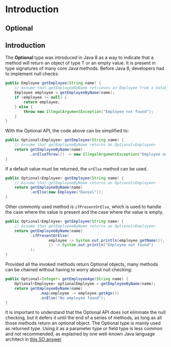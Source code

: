 # Introduction

## Optional

## Introduction

The **Optional<T>** type was introduced in Java 8 as a way to indicate that a method will return an object of type T or an empty value. It is present in type signatures of many core Java methods. 
Before Java 8, developers had to implement null checks:

```java
public Employee getEmployee(String name) {
    // Assume that getEmployeeByName retrieves an Employee from a database
    Employee employee = getEmployeeByName(name);
    if (employee != null) {
        return employee;
    } else {
        throw new IllegalArgumentException("Employee not found");
    }
}
```

With the Optional API, the code above can be simplified to:

```java
public Optional<Employee> getEmployee(String name) {
    // Assume that getEmployeeByName returns an Optional<Employee>
    return getEmployeeByName(name)
           .orElseThrow(() -> new IllegalArgumentException("Employee not found"));
}
```

If a default value must be returned, the `orElse` method can be used.

```java
public Optional<Employee> getEmployee(String name) {
    // Assume that getEmployeeByName returns an Optional<Employee>
    return getEmployeeByName(name)
           .orElse(new Employee("Daniel"));
}
```

Other commonly used method is `ifPresentOrElse`, which is used to handle the case where the value is present and the case where the value is empty.

```java
public Optional<Employee> getEmployee(String name) {
    // Assume that getEmployeeByName returns an Optional<Employee>
    return getEmployeeByName(name)
           .ifPresentOrElse(
                   employee -> System.out.println(employee.getName()),
                   () -> System.out.println("Employee not found")
           );
}
```

Provided all the invoked methods return Optional objects, many methods can be chained without having to worry about null checking:

```java
public Optional<Integer> getEmployeeAge(String name) {
    Optional<Employee> optionalEmployee = getEmployeeByName(name);
    return getEmployeeByName(name)
               .map(employee -> employee.getAge())
               .orElse("No employee found");
}
```

It is important to understand that the Optional API does not eliminate the null checking, 
but it defers it until the end of a series of methods, as long as all those methods return an optional object. 
The Optional type is mainly used as returned type. Using it as a parameter type or field type is less common and 
not recommended, as explained by one well-known Java language architect in [this SO answer](https://stackoverflow.com/questions/26327957/should-java-8-getters-return-optional-type)